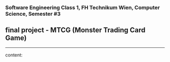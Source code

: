 ### Software Engineering Class 1, FH Technikum Wien, Computer Science, Semester #3

## final project - MTCG (Monster Trading Card Game)

------



content: